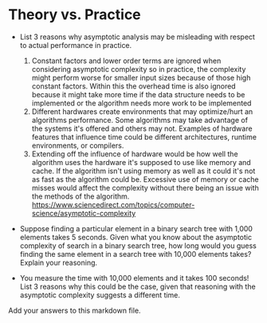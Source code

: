 # Theory vs. Practice

- List 3 reasons why asymptotic analysis may be misleading with respect to
  actual performance in practice.
    1. Constant factors and lower order terms are ignored when considering asymptotic
       complexity so in practice, the complexity might perform worse for smaller input
       sizes because of those high constant factors. Within this the overhead time is
       also ignored because it might take more time if the data structure needs to be
       implemented or the algorithm needs more work to be implemented
    2. Different hardwares create environments that may optimize/hurt an algorithms
       performance. Some algorithms may take advantage of the systems it's offered and
       others may not. Examples of hardware features that influence time could be
       different architectures, runtime environments, or compilers.
    3. Extending off the influence of hardware would be how well the algorithm uses
       the hardware it's supposed to use like memory and cache. If the algorithm isn't
       using memory as well as it could it's not as fast as the algorithm could be.
       Excessive use of memory or cache misses would affect the complexity without
       there being an issue with the methods of the algorithm.
https://www.sciencedirect.com/topics/computer-science/asymptotic-complexity

- Suppose finding a particular element in a binary search tree with 1,000
  elements takes 5 seconds. Given what you know about the asymptotic complexity
  of search in a binary search tree, how long would you guess finding the same
  element in a search tree with 10,000 elements takes? Explain your reasoning.

- You measure the time with 10,000 elements and it takes 100 seconds! List 3
  reasons why this could be the case, given that reasoning with the asymptotic
  complexity suggests a different time.

Add your answers to this markdown file.
